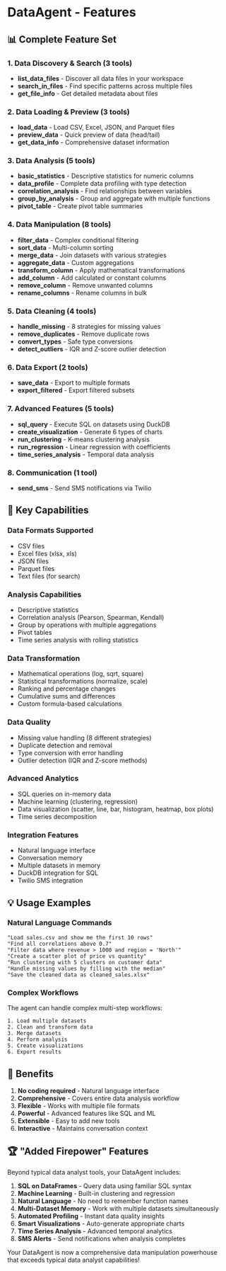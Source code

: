 # DataAgent - Features

## 📊 Complete Feature Set

### 1. Data Discovery & Search (3 tools)
- **list_data_files** - Discover all data files in your workspace
- **search_in_files** - Find specific patterns across multiple files
- **get_file_info** - Get detailed metadata about files

### 2. Data Loading & Preview (3 tools)
- **load_data** - Load CSV, Excel, JSON, and Parquet files
- **preview_data** - Quick preview of data (head/tail)
- **get_data_info** - Comprehensive dataset information

### 3. Data Analysis (5 tools)
- **basic_statistics** - Descriptive statistics for numeric columns
- **data_profile** - Complete data profiling with type detection
- **correlation_analysis** - Find relationships between variables
- **group_by_analysis** - Group and aggregate with multiple functions
- **pivot_table** - Create pivot table summaries

### 4. Data Manipulation (8 tools)
- **filter_data** - Complex conditional filtering
- **sort_data** - Multi-column sorting
- **merge_data** - Join datasets with various strategies
- **aggregate_data** - Custom aggregations
- **transform_column** - Apply mathematical transformations
- **add_column** - Add calculated or constant columns
- **remove_column** - Remove unwanted columns
- **rename_columns** - Rename columns in bulk

### 5. Data Cleaning (4 tools)
- **handle_missing** - 8 strategies for missing values
- **remove_duplicates** - Remove duplicate rows
- **convert_types** - Safe type conversions
- **detect_outliers** - IQR and Z-score outlier detection

### 6. Data Export (2 tools)
- **save_data** - Export to multiple formats
- **export_filtered** - Export filtered subsets

### 7. Advanced Features (5 tools)
- **sql_query** - Execute SQL on datasets using DuckDB
- **create_visualization** - Generate 6 types of charts
- **run_clustering** - K-means clustering analysis
- **run_regression** - Linear regression with coefficients
- **time_series_analysis** - Temporal data analysis

### 8. Communication (1 tool)
- **send_sms** - Send SMS notifications via Twilio

## 🚀 Key Capabilities

### Data Formats Supported
- CSV files
- Excel files (xlsx, xls)
- JSON files
- Parquet files
- Text files (for search)

### Analysis Capabilities
- Descriptive statistics
- Correlation analysis (Pearson, Spearman, Kendall)
- Group by operations with multiple aggregations
- Pivot tables
- Time series analysis with rolling statistics

### Data Transformation
- Mathematical operations (log, sqrt, square)
- Statistical transformations (normalize, scale)
- Ranking and percentage changes
- Cumulative sums and differences
- Custom formula-based calculations

### Data Quality
- Missing value handling (8 different strategies)
- Duplicate detection and removal
- Type conversion with error handling
- Outlier detection (IQR and Z-score methods)

### Advanced Analytics
- SQL queries on in-memory data
- Machine learning (clustering, regression)
- Data visualization (scatter, line, bar, histogram, heatmap, box plots)
- Time series decomposition

### Integration Features
- Natural language interface
- Conversation memory
- Multiple datasets in memory
- DuckDB integration for SQL
- Twilio SMS integration

## 💡 Usage Examples

### Natural Language Commands
```
"Load sales.csv and show me the first 10 rows"
"Find all correlations above 0.7"
"Filter data where revenue > 1000 and region = 'North'"
"Create a scatter plot of price vs quantity"
"Run clustering with 5 clusters on customer data"
"Handle missing values by filling with the median"
"Save the cleaned data as cleaned_sales.xlsx"
```

### Complex Workflows
The agent can handle complex multi-step workflows:
```
1. Load multiple datasets
2. Clean and transform data
3. Merge datasets
4. Perform analysis
5. Create visualizations
6. Export results
```

## 🎯 Benefits

1. **No coding required** - Natural language interface
2. **Comprehensive** - Covers entire data analysis workflow
3. **Flexible** - Works with multiple file formats
4. **Powerful** - Advanced features like SQL and ML
5. **Extensible** - Easy to add new tools
6. **Interactive** - Maintains conversation context

## 🏆 "Added Firepower" Features

Beyond typical data analyst tools, your DataAgent includes:

1. **SQL on DataFrames** - Query data using familiar SQL syntax
2. **Machine Learning** - Built-in clustering and regression
3. **Natural Language** - No need to remember function names
4. **Multi-Dataset Memory** - Work with multiple datasets simultaneously
5. **Automated Profiling** - Instant data quality insights
6. **Smart Visualizations** - Auto-generate appropriate charts
7. **Time Series Analysis** - Advanced temporal analytics
8. **SMS Alerts** - Send notifications when analysis completes

Your DataAgent is now a comprehensive data manipulation powerhouse that exceeds typical data analyst capabilities! 